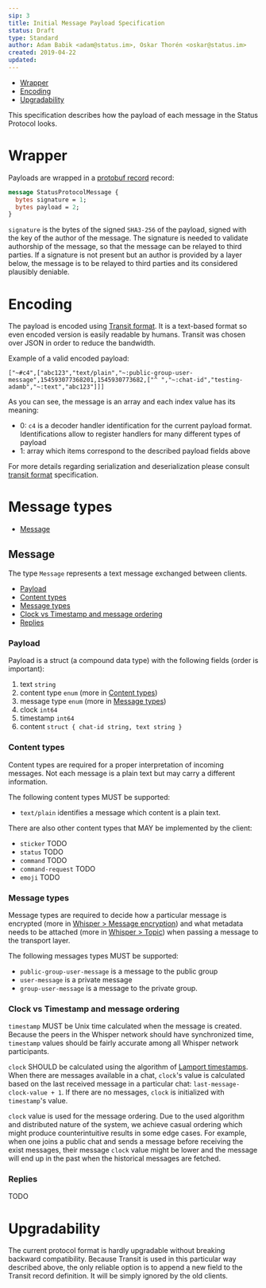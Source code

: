 ```yaml
---
sip: 3
title: Initial Message Payload Specification
status: Draft
type: Standard
author: Adam Babik <adam@status.im>, Oskar Thorén <oskar@status.im>
created: 2019-04-22
updated:
---
```


- [Wrapper](#wrapper)
- [Encoding](#encoding)
- [Upgradability](#upgradability)

This specification describes how the payload of each message in the Status Protocol looks.

# Wrapper

Payloads are wrapped in a [protobuf record](https://developers.google.com/protocol-buffers/)
record:

```protobuf
message StatusProtocolMessage {
  bytes signature = 1;
  bytes payload = 2;
}
```

`signature` is the bytes of the signed `SHA3-256` of the payload, signed with the key of the author of the message.
The signature is needed to validate authorship of the message, so that the message can be relayed to third parties.
If a signature is not present but an author is provided by a layer below, the message is to be relayed to third parties and its considered plausibly deniable.

# Encoding

The payload is encoded using [Transit format](https://github.com/cognitect/transit-format). It is a text-based format so even encoded version is easily readable by humans. Transit was chosen over JSON in order to reduce the bandwidth.

Example of a valid encoded payload:

```
["~#c4",["abc123","text/plain","~:public-group-user-message",154593077368201,1545930773682,["^ ","~:chat-id","testing-adamb","~:text","abc123"]]]
```

As you can see, the message is an array and each index value has its meaning:
* 0: `c4` is a decoder handler identification for the current payload format. Identifications allow to register handlers for many different types of payload
* 1: array which items correspond to the described payload fields above

For more details regarding serialization and deserialization please consult [transit format](https://github.com/cognitect/transit-format) specification.

# Message types

- [Message](##Message)

## Message

The type `Message` represents a text message exchanged between clients.

- [Payload](#payload)
- [Content types](#content-types)
- [Message types](#message-types)
- [Clock vs Timestamp and message ordering](#clock-vs-timestamp-and-message-ordering)
- [Replies](#replies)

### Payload

Payload is a struct (a compound data type) with the following fields (order is important):
1. text `string`
2. content type `enum` (more in [Content types](#content-types))
3. message type `enum` (more in [Message types](#message-types))
4. clock `int64`
5. timestamp `int64`
6. content `struct { chat-id string, text string }`


### Content types

Content types are required for a proper interpretation of incoming messages. Not each message is a plain text but may carry a different information.

The following content types MUST be supported:
* `text/plain` identifies a message which content is a plain text.

There are also other content types that MAY be implemented by the client:
* `sticker` TODO
* `status` TODO
* `command` TODO
* `command-request` TODO
* `emoji` TODO

### Message types

Message types are required to decide how a particular message is encrypted (more in [Whisper > Message encryption](#message-encryption)) and what metadata needs to be attached (more in [Whisper > Topic](#topic)) when passing a message to the transport layer.

The following messages types MUST be supported:
* `public-group-user-message` is a message to the public group
* `user-message` is a private message
* `group-user-message` is a message to the private group.

### Clock vs Timestamp and message ordering

`timestamp` MUST be Unix time calculated when the message is created. Because the peers in the Whisper network should have synchronized time, `timestamp` values should be fairly accurate among all Whisper network participants.

`clock` SHOULD be calculated using the algorithm of [Lamport timestamps](https://en.wikipedia.org/wiki/Lamport_timestamps). When there are messages available in a chat, `clock`'s value is calculated based on the last received message in a particular chat: `last-message-clock-value + 1`. If there are no messages, `clock` is initialized with `timestamp`'s value.

`clock` value is used for the message ordering. Due to the used algorithm and distributed nature of the system, we achieve casual ordering which might produce counterintuitive results in some edge cases. For example, when one joins a public chat and sends a message before receiving the exist messages, their message `clock` value might be lower and the message will end up in the past when the historical messages are fetched.

### Replies

TODO

# Upgradability

The current protocol format is hardly upgradable without breaking backward compatibility. Because Transit is used in this particular way described above, the only reliable option is to append a new field to the Transit record definition. It will be simply ignored by the old clients.
